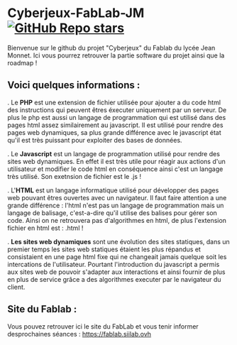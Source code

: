 # Cyberjeux-FabLab-JM <a href="https://github.com/mfts/papermark/stargazers"><img alt="GitHub Repo stars" src="https://img.shields.io/github/stars/Math-artiste/Cyberjeux-FabLab-JM"></a>
Bienvenue sur le github du projet "Cyberjeux" du Fablab du lycée Jean Monnet. Ici vous pourrez retrouver la partie software du projet ainsi que la roadmap !


## Voici quelques informations : 

. Le **PHP** est une extension de fichier utilisée pour ajouter a du code html des instructions qui peuvent êtres éxecuter uniquement par un serveur. De plus le php est aussi un langage de programmation qui est utilisé dans des pages html assez similairement au javascript. Il est utilisé pour rendre des pages web dynamiques, sa plus grande différence avec le javascript état qu'il est très puissant pour exploiter des bases de données.

. Le **Javascript** est un langage de programmation utilisé pour rendre des sites web dynamiques. En effet il est très utile pour réagir aux actions d'un utilisateur et modifier le code html en conséquence ainsi c'est un langage très utilisé. Son exetnsion de fichier est le .js !

. L'**HTML** est un langage informatique utilisé pour développer des pages web pouvant êtres ouvertes avec un navigateur. Il faut faire attention a une grande différence : l'html n'est pas un langage de programmation mais un langage de balisage, c'est-a-dire qu'il utilise des balises pour gérer son code. Ainsi on ne retrouvera pas d'algorithmes en html, de plus l'extension fichier en html est : .html !

. **Les sites web dynamiques** sont une évolution des sites statiques, dans un premier temps les sites web statiques étaient les plus répandus et consistaient en une page html fixe qui ne changeait jamais quelque soit les intercations de l'utilisateur. Pourtant l'introduction du javascript a permis aux sites web de pouvoir s'adapter aux interactions et ainsi fournir de plus en plus de service grâce a des algorithmes executer par le navigateur du client.

## Site du Fablab :
Vous pouvez retrouver ici le site du FabLab et vous tenir informer desprochaines séances : https://fablab.siilab.ovh
